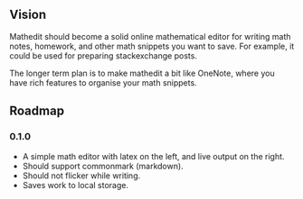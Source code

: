 ## Vision

Mathedit should become a solid online mathematical editor for writing math notes,
homework, and other math snippets you want to save. For example, it could be
used for preparing stackexchange posts.

The longer term plan is to make mathedit a bit like OneNote, where you have rich
features to organise your math snippets.

## Roadmap

### 0.1.0
* A simple math editor with latex on the left, and live output on the right.
* Should support commonmark (markdown).
* Should not flicker while writing.
* Saves work to local storage.

